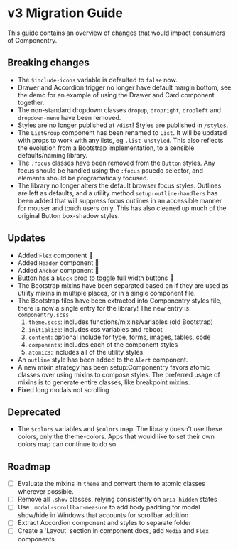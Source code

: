 # v3 Migration Guide

This guide contains an overview of changes that would impact consumers of
Componentry.

## Breaking changes

- The `$include-icons` variable is defaulted to `false` now.
- Drawer and Accordion trigger no longer have default margin bottom, see the
  demo for an example of using the Drawer and Card component together.
- The non-standard dropdown classes `dropup`, `dropright`, `dropleft` and
  `dropdown-menu` have been removed.
- Styles are no longer published at `/dist`! Styles are published in `/styles`.
- The `ListGroup` component has been renamed to `List`. It will be updated with
  props to work with any lists, eg `.list-unstyled`. This also reflects the
  evolution from a Bootstrap implementation, to a sensible defaults/naming
  library.
- The `.focus` classes have been removed from the `Button` styles. Any focus
  should be handled using the `:focus` psuedo selector, and elements should be
  programaticaly focused.
- The library no longer alters the default browser focus styles. Outlines are
  left as defaults, and a utility method `setup-outline-handlers` has been added
  that will suppress focus outlines in an accessible manner for mouser and touch
  users only. This has also cleaned up much of the original Button box-shadow
  styles.

## Updates

- Added `Flex` component 💖
- Added `Header` component 💖
- Added `Anchor` component 💖
- Button has a `block` prop to toggle full width buttons 🎉
- The Bootstrap mixins have been separated based on if they are used as utility
  mixins in multiple places, or in a single component file.
- The Bootstrap files have been extracted into Componentry styles file, there is
  now a single entry for the library! The new entry is: `componentry.scss`
  1.  `theme.scss`: includes functions/mixins/variables (old Bootstrap)
  1.  `initialize`: includes css variables and reboot
  1.  `content`: optional include for type, forms, images, tables, code
  1.  `components`: includes each of the component styles
  1.  `atomics`: includes all of the utility styles
- An `outline` style has been added to the `Alert` component.
- A new mixin strategy has been setup:Componentry favors atomic classes over
  using mixins to compose styles. The preferred usage of mixins is to generate
  entire classes, like breakpoint mixins.
- Fixed long modals not scrolling

## Deprecated

- The `$colors` variables and `$colors` map. The library doesn't use these
  colors, only the theme-colors. Apps that would like to set their own colors
  map can continue to do so.

## Roadmap

- [ ] Evaluate the mixins in `theme` and convert them to atomic classes wherever
      possible.
- [ ] Remove all `.show` classes, relying consistently on `aria-hidden` states
- [ ] Use `.modal-scrollbar-measure` to add body padding for modal show/hide in
      Windows that accounts for scrollbar addition
- [ ] Extract Accordion component and styles to separate folder
- [ ] Create a 'Layout' section in component docs, add `Media` and `Flex`
      components

